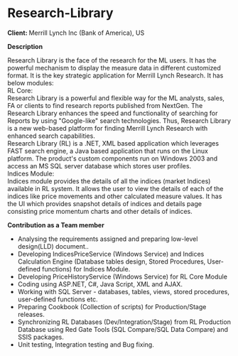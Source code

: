 # Research-Library

<b>Client: </b>Merrill Lynch Inc (Bank of America), US<br/>

<b>Description</b><br/>

Research Library is the face of the research for the ML users. It has the powerful mechanism to display 
the measure data in different customized format. It is the key strategic application for Merrill Lynch 
Research. It has below modules:<br/>
RL Core: <br/>
Research Library is a powerful and flexible way for the ML analysts, sales, FA or clients to find research 
reports published from NextGen. The Research Library enhances the speed and functionality of searching
for Reports by using "Google-like" search technologies. Thus, Research Library is a new web-based 
platform for finding Merrill Lynch Research with enhanced search capabilities.<br/>
Research Library (RL) is a .NET, XML based application which leverages FAST search engine, a Java 
based application that runs on the Linux platform. The product's custom components run on Windows 
2003 and access an MS SQL server database which stores user profiles.<br/>
Indices Module:<br/>
Indices module provides the details of all the indices (market Indices) available in RL system. It allows 
the user to view the details of each of the indices like price movements and other calculated measure 
values. It has the UI which provides snapshot details of indices and details page consisting price 
momentum charts and other details of indices.<br/>

<b>Contribution as a Team member</b><br/>

- Analysing the requirements assigned and preparing low-level design(LLD) document..
- Developing IndicesPriceService (Windows Service) and Indices Calculation Engine (Database
tables design, Stored Procedures, User-defined functions) for Indices Module.
- Developing PriceHistoryService (Windows Service) for RL Core Module
- Coding using ASP.NET, C#, Java Script, XML and AJAX.
- Working with SQL Server - databases, tables, views, stored procedures, user-defined functions etc.
- Preparing Cookbook (Collection of scripts) for Production/Stage releases.
- Synchronizing RL Databases (Dev/Integration/Stage) from RL Production Database using Red Gate Tools (SQL Compare/SQL Data Compare) and SSIS packages.
- Unit testing, Integration testing and Bug fixing.

